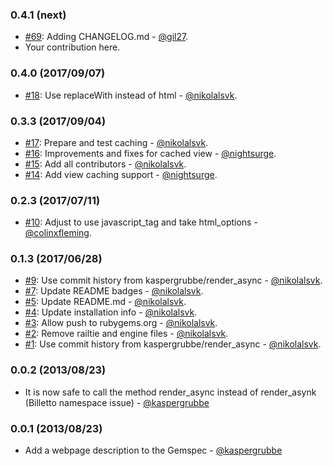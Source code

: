 ### 0.4.1 (next)

* [#69](https://github.com/renderedtext/render_async/pull/69): Adding CHANGELOG.md - [@gil27](https://github.com/gil27).
* Your contribution here.

### 0.4.0 (2017/09/07)

* [#18](https://github.com/renderedtext/render_async/pull/18): Use replaceWith instead of html - [@nikolalsvk](https://github.com/nikolalsvk).

### 0.3.3 (2017/09/04)

* [#17](https://github.com/renderedtext/render_async/pull/17): Prepare and test caching - [@nikolalsvk](https://github.com/nikolalsvk).
* [#16](https://github.com/renderedtext/render_async/pull/16): Improvements and fixes for cached view - [@nightsurge](https://github.com/nightsurge).
* [#15](https://github.com/renderedtext/render_async/pull/15): Add all contributors - [@nikolalsvk](https://github.com/nikolalsvk).
* [#14](https://github.com/renderedtext/render_async/pull/14): Add view caching support - [@nightsurge](https://github.com/nightsurge).

### 0.2.3 (2017/07/11)

* [#10](https://github.com/renderedtext/render_async/pull/10): Adjust to use javascript_tag and take html_options - [@colinxfleming](https://github.com/colinxfleming).

### 0.1.3 (2017/06/28)

* [#9](https://github.com/renderedtext/render_async/pull/9): Use commit history from kaspergrubbe/render_async - [@nikolalsvk](https://github.com/nikolalsvk).
* [#7](https://github.com/renderedtext/render_async/pull/7): Update README badges - [@nikolalsvk](https://github.com/nikolalsvk).
* [#5](https://github.com/renderedtext/render_async/pull/5): Update README.md - [@nikolalsvk](https://github.com/nikolalsvk).
* [#4](https://github.com/renderedtext/render_async/pull/4): Update installation info - [@nikolalsvk](https://github.com/nikolalsvk).
* [#3](https://github.com/renderedtext/render_async/pull/3): Allow push to rubygems.org - [@nikolalsvk](https://github.com/nikolalsvk).
* [#2](https://github.com/renderedtext/render_async/pull/2): Remove railtie and engine files - [@nikolalsvk](https://github.com/nikolalsvk).
* [#1](https://github.com/renderedtext/render_async/pull/1): Use commit history from kaspergrubbe/render_async - [@nikolalsvk](https://github.com/nikolalsvk).

### 0.0.2 (2013/08/23)

* It is now safe to call the method render_async instead of render_asynk (Billetto namespace issue) - [@kaspergrubbe](https://github.com/kaspergrubbe)

### 0.0.1 (2013/08/23)

* Add a webpage description to the Gemspec - [@kaspergrubbe](https://github.com/kaspergrubbe)
